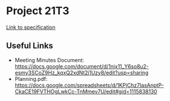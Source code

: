 # Project 21T3

[Link to specification](https://gitlab.cse.unsw.edu.au/COMP2511/21T3/project-specification)


## Useful Links
- Meeting Minutes Document: https://docs.google.com/document/d/1njx11_Y6so8u2-esmy3SCoZ9Hz_kqxQ2xdNt2j1Uzy8/edit?usp=sharing
- Planning.pdf: https://docs.google.com/spreadsheets/d/1KPjChz7IasAnptP-CkaCE19FVTHOgLwkCc-TnMmev7U/edit#gid=1115838130
